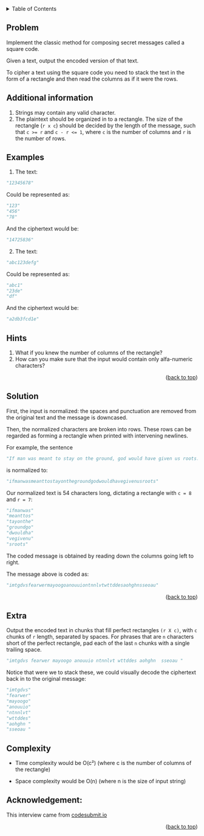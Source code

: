 <a name="readme-top"></a>
<!-- TABLE OF CONTENTS -->
<details>
<summary>Table of Contents</summary>
  <ol>
    <li><a href="#problem">Problem</a></li>
    <li><a href="#additional-information">Additional information</a></li>
    <li><a href="#examples">Examples</a></li>
    <li><a href="#hints">Hints</a></li>
    <li><a href="#solution">Solution</a></li>
    <li><a href="#extra">Extra</a></li>
    <li><a href="#complexity">Complexity</a></li>
    <li><a href="#acknowledgement">Acknowledgement</a></li>
  </ol>
</details>


## Problem

Implement the classic method for composing secret messages called a square code.

Given a text, output the encoded version of that text.

To cipher a text using the square code you need to stack the text in the form of a rectangle and then read the columns as if it were the rows.

## Additional information
1. Strings may contain any valid character.
2. The plaintext should be organized in to a rectangle.  The size of the
rectangle (`r x c`) should be decided by the length of the message,
such that `c >= r` and `c - r <= 1`, where `c` is the number of columns
and `r` is the number of rows.

## Examples

1. The text:

```python
"12345678"
```
Could be represented as:

```python
"123"
"456"
"78"
```

And the ciphertext would be:

```python
"14725836"
```
2. The text:
```python
"abc123defg"
```
Could be represented as:

```python
"abc1"
"23de"
"df"
```

And the ciphertext would be:
```python
"a2db3fcd1e"
```

## Hints
1. What if you knew the number of columns of the rectangle?
2. How can you make sure that the input would contain only alfa-numeric characters?

<p align="right">(<a href="#readme-top">back to top</a>)</p>


## Solution

First, the input is normalized: the spaces and punctuation are removed
from the original text and the message is downcased.

Then, the normalized characters are broken into rows.  These rows can be
regarded as forming a rectangle when printed with intervening newlines.

For example, the sentence

```python
"If man was meant to stay on the ground, god would have given us roots."
```

is normalized to:

```python
"ifmanwasmeanttostayonthegroundgodwouldhavegivenusroots"
```

Our normalized text is 54 characters long, dictating a rectangle with
`c = 8` and `r = 7`:

```python
"ifmanwas"
"meanttos"
"tayonthe"
"groundgo"
"dwouldha"
"vegivenu"
"sroots"
```

The coded message is obtained by reading down the columns going left to
right.

The message above is coded as:

```python
"imtgdvsfearwermayoogoanouuiontnnlvtwttddesaohghnsseoau"
```

<p align="right">(<a href="#readme-top">back to top</a>)</p>

## Extra
Output the encoded text in chunks that fill perfect rectangles `(r X c)`,
with `c` chunks of `r` length, separated by spaces. For phrases that are
`n` characters short of the perfect rectangle, pad each of the last `n`
chunks with a single trailing space.

```python
"imtgdvs fearwer mayoogo anouuio ntnnlvt wttddes aohghn  sseoau "
```

Notice that were we to stack these, we could visually decode the
ciphertext back in to the original message:

```python
"imtgdvs"
"fearwer"
"mayoogo"
"anouuio"
"ntnnlvt"
"wttddes"
"aohghn "
"sseoau "
```

## Complexity

- Time complexity would be O(c²) (where c is the number of columns of the rectangle)

- Space complexity would be O(n) (where n is the size of input string)


## Acknowledgement:

This interview came from [codesubmit.io](https://codesubmit.io/)

<p align="right">(<a href="#readme-top">back to top</a>)</p>

